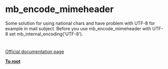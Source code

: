 # mb_encode_mimeheader




<div class="phpcode"><span class="html">
Some solution for using national chars and have problem with UTF-8 for example in mail subject. Before you use mb_encode_mimeheader with UTF-8 set mb_internal_encoding(&apos;UTF-8&apos;).</span>
</div>
  

#

[Official documentation page](https://www.php.net/manual/en/function.mb-encode-mimeheader.php)

**[To root](/README.md)**